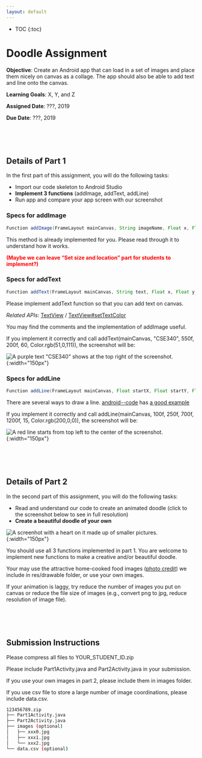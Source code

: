 ```yaml
---
layout: default
---
```


* TOC
{:toc}

# Doodle Assignment

**Objective**: Create an Android app that can load in a set of images and place them nicely on canvas as a collage. The app should also be able to add text and line onto the canvas. 

**Learning Goals**: X, Y, and Z

**Assigned Date**: ???, 2019

**Due Date**: ???, 2019

<br/>
<br/>
<br/>

## Details of Part 1
In the first part of this assignment, you will do the following tasks:
- Import our code skeleton to Android Studio
- **Implement 3 functions** (addImage, addText, addLine)
- Run app and compare your app screen with our screenshot

### Specs for addImage
```java
Function addImage(FrameLayout mainCanvas, String imageName, Float x, Float y, int size)
```

This method is already implemented for you. Please read through it to understand how it works.

**<span style="color:red">(Maybe we can leave “Set size and location” part for students to implement?)</span>**

### Specs for addText
```java
Function addText(FrameLayout mainCanvas, String text, Float x, Float y, int fontSize, int color)
```
Please implement addText function so that you can add text on canvas.

*Related APIs*:
[TextView](https://developer.android.com/reference/android/widget/TextView.html) / 
[TextView#setTextColor](https://developer.android.com/reference/android/widget/TextView#setTextColor(int))

You may find the comments and the implementation of addImage useful.

If you implement it correctly and call addText(mainCanvas, "CSE340", 550f, 200f, 60, Color.rgb(51,0,111)), the screenshot will be:

![A purple text "CSE340" shows at the top right of the screenshot.](doodle-img/add_text_sample.png){:width="150px"}


### Specs for addLine
```java
Function addLine(FrameLayout mainCanvas, Float startX, Float startY, Float endX, Float endY, int width, int color)
```

There are several ways to draw a line. [android--code](https://android--code.blogspot.com) has [a good example](https://android--code.blogspot.com/2015/11/android-how-to-draw-line-on-canvas.html)

If you implement it correctly and call addLine(mainCanvas, 100f, 250f, 700f, 1200f, 15, Color.rgb(200,0,0)), the screenshot will be:

![A red line starts from top left to the center of the screenshot.](doodle-img/add_line_sample.png){:width="150px"}

<br/>
<br/>
<br/>

## Details of Part 2

In the second part of this assignment, you will do the following tasks:
- Read and understand our code to create an animated doodle (click to the screenshot below to see in full resolution)
- **Create a beautiful doodle of your own**

![A screenhot with a heart on it made up of smaller pictures.](doodle-img/screenshot.png){:width="150px"}

<!---[![A picture of a phone screen with a heart on it made up of smaller pictures](doodle-img/screenshot-small.png "Screenshot of sample Doodle implementation"){: width=150px}](doodle-img/screenshot.png) --->

You should use all 3 functions implemented in part 1. You are welcome to implement new functions to make a creative and/or beautiful doodle.

Your may use the attractive home-cooked food images ([photo credit](https://www.XiaoyiZhang.me)) we include in res/drawable folder, or use your own images.

If your animation is laggy, try reduce the number of images you put on canvas or reduce the file size of images (e.g., convert png to jpg, reduce resolution of image file).

<br/>
<br/>
<br/>

## Submission Instructions

Please compress all files to YOUR_STUDENT_ID.zip

Please include Part1Activity.java and Part2Activity.java in your submission.

If you use your own images in part 2, please include them in images folder.

If you use csv file to store a large number of image coordinations, please include data.csv.

```bash
123456789.zip
├── Part1Activity.java
├── Part2Activity.java
├── images (optional)
│   ├── xxx0.jpg
│   ├── xxx1.jpg
│   └── xxx2.jpg
└── data.csv (optional)
```